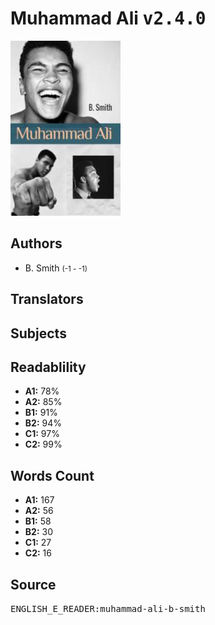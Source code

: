 # Muhammad Ali <kbd>v2.4.0</kbd>

![](./cover.medium.jpg "")

## Authors


 - B. Smith <small>(-1 - -1)</small>

## Translators



## Subjects



## Readablility


 - **A1:** 78%
 - **A2:** 85%
 - **B1:** 91%
 - **B2:** 94%
 - **C1:** 97%
 - **C2:** 99%

## Words Count


 - **A1:** 167
 - **A2:** 56
 - **B1:** 58
 - **B2:** 30
 - **C1:** 27
 - **C2:** 16

## Source


<kbd>ENGLISH_E_READER:muhammad-ali-b-smith</kbd>
